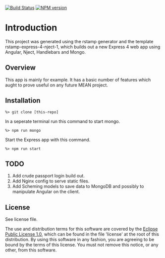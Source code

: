 [![Build Status](https://travis-ci.org/lcaballero/generated-app.svg?branch=master)](https://travis-ci.org/) [![NPM version](https://badge.fury.io/js/generated-app.svg)](http://badge.fury.io/js/generated-app)

# Introduction

This project was generated using the rstamp generator and the template 
rstamp-express-4-nject-1, which builds out a new Express 4 web app
using Angular, Nject, Handlebars and Mongo.

## Overview

This app is mainly for example.  It has a basic number of features
which aught to prove useful on any future MEAN project.

## Installation

```
%> git clone [this-repo]
```

In a seperate terminal run this command to start mongo.
```
%> npm run mongo
```

Start the Express app with this command.
```
%> npm run start
```

## TODO

1. Add crude passport login build out.
1. Add Nginx config to serve static files.
1. Add Scheming models to save data to MongoDB and possibly to manipulate Angular
on the client.


## License

See license file.

The use and distribution terms for this software are covered by the
[Eclipse Public License 1.0][EPL-1], which can be found in the file 'license' at the
root of this distribution. By using this software in any fashion, you are
agreeing to be bound by the terms of this license. You must not remove this
notice, or any other, from this software.


[EPL-1]: http://opensource.org/licenses/eclipse-1.0.txt

